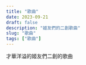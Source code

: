 ```yaml
---
title: "歌曲"
date: 2023-09-21
draft: false
description: "姬友們的二創歌曲"
slug: "歌曲"
tags: ["歌曲"]
---
```


才華洋溢的姬友們二創的歌曲
